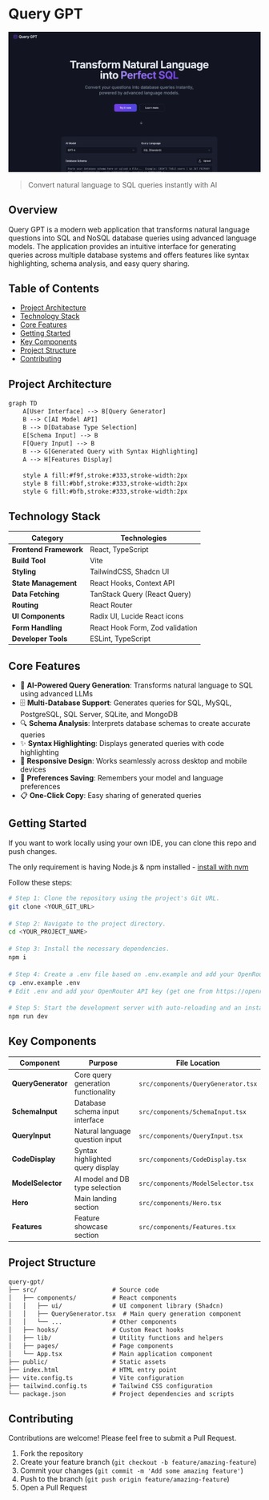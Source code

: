 # Query GPT

![Query GPT](public/query-gpt.png)

> Convert natural language to SQL queries instantly with AI

## Overview

Query GPT is a modern web application that transforms natural language questions into SQL and NoSQL database queries using advanced language models. The application provides an intuitive interface for generating queries across multiple database systems and offers features like syntax highlighting, schema analysis, and easy query sharing.

## Table of Contents

- [Project Architecture](#project-architecture)
- [Technology Stack](#technology-stack)
- [Core Features](#core-features)
- [Getting Started](#getting-started)
- [Key Components](#key-components)
- [Project Structure](#project-structure)
- [Contributing](#contributing)

## Project Architecture

```mermaid
graph TD
    A[User Interface] --> B[Query Generator]
    B --> C[AI Model API]
    B --> D[Database Type Selection]
    E[Schema Input] --> B
    F[Query Input] --> B
    B --> G[Generated Query with Syntax Highlighting]
    A --> H[Features Display]
    
    style A fill:#f9f,stroke:#333,stroke-width:2px
    style B fill:#bbf,stroke:#333,stroke-width:2px
    style G fill:#bfb,stroke:#333,stroke-width:2px
```

## Technology Stack

| Category | Technologies |
|----------|--------------|
| **Frontend Framework** | React, TypeScript |
| **Build Tool** | Vite |
| **Styling** | TailwindCSS, Shadcn UI |
| **State Management** | React Hooks, Context API |
| **Data Fetching** | TanStack Query (React Query) |
| **Routing** | React Router |
| **UI Components** | Radix UI, Lucide React icons |
| **Form Handling** | React Hook Form, Zod validation |
| **Developer Tools** | ESLint, TypeScript |

## Core Features

- 🤖 **AI-Powered Query Generation**: Transforms natural language to SQL using advanced LLMs
- 🗄️ **Multi-Database Support**: Generates queries for SQL, MySQL, PostgreSQL, SQL Server, SQLite, and MongoDB
- 🔍 **Schema Analysis**: Interprets database schemas to create accurate queries
- ✨ **Syntax Highlighting**: Displays generated queries with code highlighting
- 📱 **Responsive Design**: Works seamlessly across desktop and mobile devices
- 🔄 **Preferences Saving**: Remembers your model and language preferences
- 📋 **One-Click Copy**: Easy sharing of generated queries

## Getting Started

If you want to work locally using your own IDE, you can clone this repo and push changes.

The only requirement is having Node.js & npm installed - [install with nvm](https://github.com/nvm-sh/nvm#installing-and-updating)

Follow these steps:

```sh
# Step 1: Clone the repository using the project's Git URL.
git clone <YOUR_GIT_URL>

# Step 2: Navigate to the project directory.
cd <YOUR_PROJECT_NAME>

# Step 3: Install the necessary dependencies.
npm i

# Step 4: Create a .env file based on .env.example and add your OpenRouter API key.
cp .env.example .env
# Edit .env and add your OpenRouter API key (get one from https://openrouter.ai/keys)

# Step 5: Start the development server with auto-reloading and an instant preview.
npm run dev
```

## Key Components

| Component | Purpose | File Location |
|-----------|---------|---------------|
| **QueryGenerator** | Core query generation functionality | `src/components/QueryGenerator.tsx` |
| **SchemaInput** | Database schema input interface | `src/components/SchemaInput.tsx` |
| **QueryInput** | Natural language question input | `src/components/QueryInput.tsx` |
| **CodeDisplay** | Syntax highlighted query display | `src/components/CodeDisplay.tsx` |
| **ModelSelector** | AI model and DB type selection | `src/components/ModelSelector.tsx` |
| **Hero** | Main landing section | `src/components/Hero.tsx` |
| **Features** | Feature showcase section | `src/components/Features.tsx` |

## Project Structure

```
query-gpt/
├── src/                     # Source code
│   ├── components/          # React components
│   │   ├── ui/              # UI component library (Shadcn)
│   │   ├── QueryGenerator.tsx  # Main query generation component
│   │   └── ...              # Other components
│   ├── hooks/               # Custom React hooks
│   ├── lib/                 # Utility functions and helpers
│   ├── pages/               # Page components
│   └── App.tsx              # Main application component
├── public/                  # Static assets
├── index.html               # HTML entry point
├── vite.config.ts           # Vite configuration
├── tailwind.config.ts       # Tailwind CSS configuration
└── package.json             # Project dependencies and scripts
```

## Contributing

Contributions are welcome! Please feel free to submit a Pull Request.

1. Fork the repository
2. Create your feature branch (`git checkout -b feature/amazing-feature`)
3. Commit your changes (`git commit -m 'Add some amazing feature'`)
4. Push to the branch (`git push origin feature/amazing-feature`)
5. Open a Pull Request